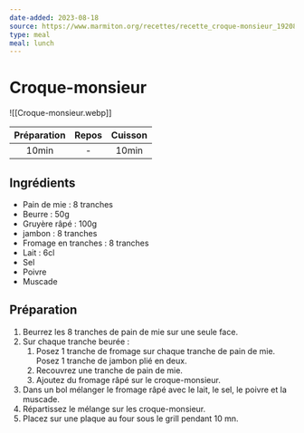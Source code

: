 ```yaml
---
date-added: 2023-08-18
source: https://www.marmiton.org/recettes/recette_croque-monsieur_19208.aspx
type: meal
meal: lunch
---
```


# Croque-monsieur

![[Croque-monsieur.webp]]

| Préparation | Repos | Cuisson |
|:-----------:|:-----:|:-------:|
|    10min    |   -   |  10min  |

## Ingrédients

- Pain de mie : 8 tranches
- Beurre : 50g
- Gruyère râpé : 100g
- jambon : 8 tranches
- Fromage en tranches : 8 tranches
- Lait : 6cl
- Sel
- Poivre
- Muscade

## Préparation

1. Beurrez les 8 tranches de pain de mie sur une seule face.
2. Sur chaque tranche beurée :
	1. Posez 1 tranche de fromage sur chaque tranche de pain de mie. Posez 1 tranche de jambon plié en deux.
	2. Recouvrez une tranche de pain de mie.
	3. Ajoutez du fromage râpé sur le croque-monsieur.
3. Dans un bol mélanger le fromage râpé avec le lait, le sel, le poivre et la muscade.
4. Répartissez le mélange sur les croque-monsieur.
5. Placez sur une plaque au four sous le grill pendant 10 mn.
